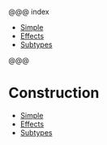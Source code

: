 @@@ index

* [Simple](simple.md)
* [Effects](modulation.md)
* [Subtypes](revocation.md)

@@@

# Construction

* [Simple](simple.md)
* [Effects](modulation.md)
* [Subtypes](revocation.md)
